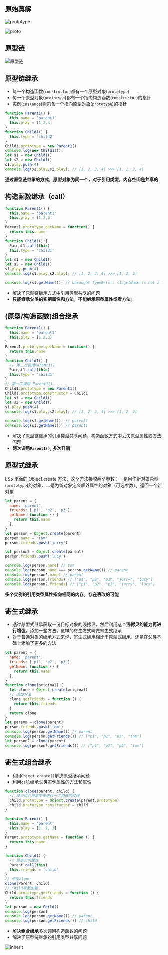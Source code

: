 ## 原始真解

![prototype](./原型链.png)

![proto](./proto.jpg)

## 原型链

![原型链](./继承.jpg)

## 原型链继承

- 每一个构造函数(`constructor`)都有一个原型对象(`prototype`)
- 每一个原型对象(`prototype`)都有一个指向构造函数(`constructor`)的指针
- 实例(`instance`)则包含一个指向原型对象(`prototype`)的指针

```js
function Parent1() {
  this.name = 'parent1'
  this.play = [1,2,3]
}
function Child1() {
  this.type = 'child2'
}
Child1.prototype = new Parent1()
console.log(new Child1());
let s1 = new Child1()
let s2 = new Child1()
s1.play.push(4)
console.log(s1.play,s2.play); // [1, 2, 3, 4] >>> [1, 2, 3, 4]
```

**通过原型链继承的方式，原型对象为同一个，对于引用类型，内存空间是共享的**

## 构造函数继承（call）

```js
function Parent1() {
  this.name = 'parent1'
  this.play = [1,2,3]
}
Parent1.prototype.getName = function() {
  return this.name
}
function Child1() {
  Parent1.call(this)
  this.type = 'child1'
}
let s1 = new Child1()
let s2 = new Child1()
s1.play.push(4)
console.log(s1.play,s2.play); // [1, 2, 3, 4] >>> [1, 2, 3]

console.log(s1.getName()); // Uncaught TypeError: s1.getName is not a function
```

- 解决了原型链继承方式中引用类型共享的问题
- **只能继承父类的实例属性和方法，不能继承原型属性或者方法。**

## (原型/构造函数)组合继承

```js
function Parent1() {
  this.name = 'parent1'
  this.play = [1,2,3]
}
Parent1.prototype.getName = function() {
  return this.name
}
function Child1() {
  // 第二次调用Parent1()
  Parent1.call(this)
  this.type = 'child1'
}
// 第一次调用 Parent1()
Child1.prototype = new Parent1()
Child1.prototype.constructor = Child1
let s1 = new Child1()
let s2 = new Child1()
s1.play.push(4)
console.log(s1.play,s2.play); // [1, 2, 3, 4] >>> [1, 2, 3]

console.log(s1.getName()); // parent1
console.log(s1.getName()); // parent1
```

- 解决了原型链继承的引用类型共享问题，构造函数方式中丢失原型属性或方法问题
- **两次调用`Parent1()`, 多次开销**

## 原型式继承

ES5 里面的 Object.create 方法，这个方法接收两个参数：一是用作新对象原型(`prototype`)的对象、二是为新对象定义额外属性的对象（可选参数）。返回一个新对象

```js
let parent = {
  name: 'parent',
  friends: ['p1', 'p2', 'p3'],
  getName: function () {
    return this.name
  },
}
let person = Object.create(parent)
person.name = 'tom'
person.friends.push('jerry')

let person2 = Object.create(parent)
person.friends.push('lucy')

console.log(person.name) // tom
console.log(person.name === person.getName()) // parent
console.log(person2.name) // parent
console.log(person.friends) // ["p1", "p2", "p3", "jerry", "lucy"]
console.log(person2.friends) // ["p1", "p2", "p3", "jerry", "lucy"]
```

**多个实例的引用类型属性指向相同的内存，存在篡改的可能**

## 寄生式继承

- 通过原型式继承获取一份目标对象的浅拷贝，然后利用这个**浅拷贝的能力再进行增强**，添加一些方法，这样的寄生方式叫做寄生式继承
- 对于普通对象的继承方式来说，寄生式继承相比于原型式继承，还是在父类基础上添加了更多的方法

```js
let parent = {
  name: 'parent',
  friends: ['p1', 'p2', 'p3'],
  getName: function () {
    return this.name
  },
}
function clone(original) {
  let clone = Object.create(original)
  // 添加方法
  clone.getFriends = function () {
    return this.friends
  }
  return clone
}
let person = clone(parent)
person.friends.push('tom')
console.log(person.getName()) // parent
console.log(person.getFriends()) // ["p1", "p2", "p3", "tom"]
let person2 = clone(parent)
console.log(person2.getFriends()) // ["p1", "p2", "p3", "tom"]
```

## 寄生式组合继承

- 利用`Object.create()`解决原型继承问题
- 利用`call`继承父类实例属性的方法和属性

```js
function clone(parent, child) {
  // 减少组合继承中多进行一次构造的过程
  child.prototype = Object.create(parent.prototype)
  child.prototype.constructor = child
}

function Parent() {
  this.name = 'parent'
  this.play = [1, 2, 3]
}
Parent.prototype.getName = function () {
  return this.name
}

function Child() {
  // 继承实例属性
  Parent.call(this)
  this.friends = 'child'
}
// 原型clone
clone(Parent, Child)
// Child原型加强
Child.prototype.getFriends = function () {
  return this.friends
}
let person = new Child()
console.log(person)
console.log(person.getName()) // parent
console.log(person.getFriends()) // child
```

- 解决**组合继承**多次调用构造函数的问题
- 解决了原型链继承的引用类型共享问题

![inherit](./inherit.png)
